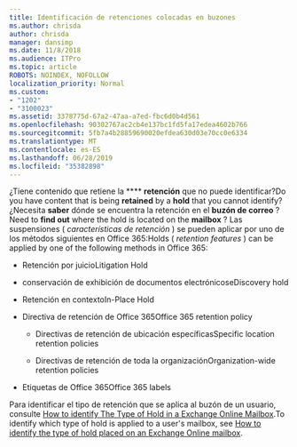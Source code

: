 ```yaml
---
title: Identificación de retenciones colocadas en buzones
ms.author: chrisda
author: chrisda
manager: dansimp
ms.date: 11/8/2018
ms.audience: ITPro
ms.topic: article
ROBOTS: NOINDEX, NOFOLLOW
localization_priority: Normal
ms.custom:
- "1202"
- "3100023"
ms.assetid: 3378775d-67a2-47aa-a7ed-fbc6d0b4d561
ms.openlocfilehash: 90302767ac2cb4e137bc1fd5fa17edea4602b766
ms.sourcegitcommit: 5fb7a4b28859690020efdea630d03e70cc0e6334
ms.translationtype: MT
ms.contentlocale: es-ES
ms.lasthandoff: 06/28/2019
ms.locfileid: "35382898"
---
```

<span data-ttu-id="a5cc3-102">¿Tiene contenido que retiene la \*\*\*\* **retención** que no puede identificar?</span><span class="sxs-lookup"><span data-stu-id="a5cc3-102">Do you have content that is being **retained** by a **hold** that you cannot identify?</span></span> <span data-ttu-id="a5cc3-103">¿Necesita **saber** dónde se encuentra la retención en el **buzón de correo** ?</span><span class="sxs-lookup"><span data-stu-id="a5cc3-103">Need to **find out** where the hold is located on the **mailbox** ?</span></span> <span data-ttu-id="a5cc3-104">Las suspensiones ( *características de retención* ) se pueden aplicar por uno de los métodos siguientes en Office 365:</span><span class="sxs-lookup"><span data-stu-id="a5cc3-104">Holds (  *retention features*  ) can be applied by one of the following methods in Office 365:</span></span>
  
- <span data-ttu-id="a5cc3-105">Retención por juicio</span><span class="sxs-lookup"><span data-stu-id="a5cc3-105">Litigation Hold</span></span>

- <span data-ttu-id="a5cc3-106">conservación de exhibición de documentos electrónicos</span><span class="sxs-lookup"><span data-stu-id="a5cc3-106">eDiscovery hold</span></span>

- <span data-ttu-id="a5cc3-107">Retención en contexto</span><span class="sxs-lookup"><span data-stu-id="a5cc3-107">In-Place Hold</span></span>

- <span data-ttu-id="a5cc3-108">Directiva de retención de Office 365</span><span class="sxs-lookup"><span data-stu-id="a5cc3-108">Office 365 retention policy</span></span> 

  - <span data-ttu-id="a5cc3-109">Directivas de retención de ubicación específicas</span><span class="sxs-lookup"><span data-stu-id="a5cc3-109">Specific location retention policies</span></span>

  - <span data-ttu-id="a5cc3-110">Directivas de retención de toda la organización</span><span class="sxs-lookup"><span data-stu-id="a5cc3-110">Organization-wide retention policies</span></span>

- <span data-ttu-id="a5cc3-111">Etiquetas de Office 365</span><span class="sxs-lookup"><span data-stu-id="a5cc3-111">Office 365 labels</span></span>

<span data-ttu-id="a5cc3-112">Para identificar el tipo de retención que se aplica al buzón de un usuario, consulte [How to identify The Type of Hold in a Exchange Online Mailbox](https://docs.microsoft.com/office365/securitycompliance/identify-a-hold-on-an-exchange-online-mailbox).</span><span class="sxs-lookup"><span data-stu-id="a5cc3-112">To identify which type of hold is applied to a user's mailbox, see [How to identify the type of hold placed on an Exchange Online mailbox](https://docs.microsoft.com/office365/securitycompliance/identify-a-hold-on-an-exchange-online-mailbox).</span></span>
